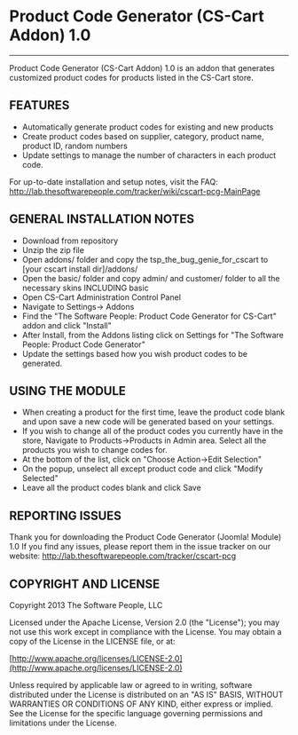 # Product Code Generator (CS-Cart Addon) 1.0
-------
Product Code Generator (CS-Cart Addon) 1.0 is an addon that generates customized product codes for products listed
in the CS-Cart store.

## FEATURES

* Automatically generate product codes for existing and new products
* Create product codes based on supplier, category, product name, product ID, random numbers
* Update settings to manage the number of characters in each product code.

For up-to-date installation and setup notes, visit the FAQ:
http://lab.thesoftwarepeople.com/tracker/wiki/cscart-pcg-MainPage


## GENERAL INSTALLATION NOTES

* Download from repository
* Unzip the zip file
* Open addons/ folder and copy the tsp_the_bug_genie_for_cscart to [your cscart install dir]/addons/
* Open the basic/ folder and copy admin/ and customer/ folder to all the necessary skins INCLUDING basic
* Open CS-Cart Administration Control Panel
* Navigate to Settings-> Addons
* Find the "The Software People: Product Code Generator for CS-Cart" addon and click "Install"
* After Install, from the Addons listing click on Settings for "The Software People: Product Code Generator"
* Update the settings based how you wish product codes to be generated.

## USING THE MODULE

* When creating a product for the first time, leave the product code blank and upon save a new code will be
  generated based on your settings.
* If you wish to change all of the product codes you currently have in the store, Navigate to Products->Products
  in Admin area. Select all the products you wish to change codes for. 
* At the bottom of the list, click on "Choose Action->Edit Selection"
* On the popup, unselect all except product code and click "Modify Selected"
* Leave all the product codes blank and click Save

## REPORTING ISSUES

Thank you for downloading the Product Code Generator (Joomla! Module) 1.0
If you find any issues, please report them in the issue tracker on our website:
http://lab.thesoftwarepeople.com/tracker/cscart-pcg

## COPYRIGHT AND LICENSE

Copyright 2013 The Software People, LLC

Licensed under the Apache License, Version 2.0 (the "License");
you may not use this work except in compliance with the License.
You may obtain a copy of the License in the LICENSE file, or at:

  [http://www.apache.org/licenses/LICENSE-2.0](http://www.apache.org/licenses/LICENSE-2.0)

Unless required by applicable law or agreed to in writing, software
distributed under the License is distributed on an "AS IS" BASIS,
WITHOUT WARRANTIES OR CONDITIONS OF ANY KIND, either express or implied.
See the License for the specific language governing permissions and
limitations under the License.
